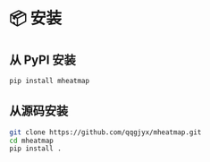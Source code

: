 # 📦 安装

## 从 PyPI 安装

```bash
pip install mheatmap
```

## 从源码安装

```bash
git clone https://github.com/qqgjyx/mheatmap.git
cd mheatmap
pip install .
```
